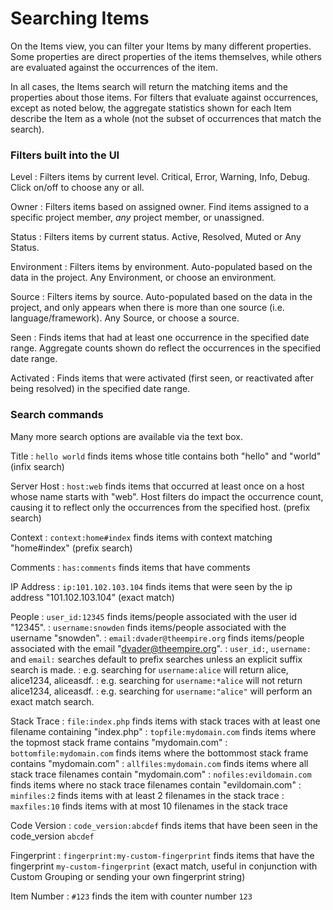 # Searching Items

On the Items view, you can filter your Items by many different properties. Some properties are
direct properties of the items themselves, while others are evaluated against the occurrences of the
item.

In all cases, the Items search will return the matching items and the properties about those items.
For filters that evaluate against occurrences, except as noted below, the aggregate statistics shown
for each Item describe the Item as a whole (not the subset of occurrences that match the search).

### Filters built into the UI

Level
: Filters items by current level. Critical, Error, Warning, Info, Debug. Click on/off to choose
  any or all.
 
Owner
: Filters items based on assigned owner. Find items assigned to a specific project member, _any_ project member, or unassigned.

Status
: Filters items by current status. Active, Resolved, Muted or Any Status.

Environment
: Filters items by environment. Auto-populated based on the data in the project. Any Environment,
  or choose an environment.

Source
: Filters items by source. Auto-populated based on the data in the project, and only appears when
  there is more than one source (i.e. language/framework). Any Source, or choose a source.

Seen
: Finds items that had at least one occurrence in the specified date range. Aggregate counts shown
  do reflect the occurrences in the specified date range.

Activated
: Finds items that were activated (first seen, or reactivated after being resolved) in the specified
  date range.

### Search commands

Many more search options are available via the text box.

Title
:  `hello world` finds items whose title contains both "hello" and "world" (infix search)

Server Host
: `host:web` finds items that occurred at least once on a host whose name starts with "web". Host filters do impact the occurrence count, causing it to reflect only the occurrences from the specified host.
  (prefix search)

Context
: `context:home#index` finds items with context matching "home#index" (prefix search)

Comments
: `has:comments` finds items that have comments

IP Address
: `ip:101.102.103.104` finds items that were seen by the ip address "101.102.103.104" (exact match)

People
: `user_id:12345` finds items/people associated with the user id "12345".
: `username:snowden` finds items/people associated with the username "snowden".
: `email:dvader@theempire.org` finds items/people associated with the email "dvader@theempire.org".
: `user_id:`, `username:` and `email:` searches default to prefix searches unless an explicit suffix
  search is made.
: e.g. searching for `username:alice` will return alice, alice1234, aliceasdf.
: e.g. searching for `username:*alice` will not return alice1234, aliceasdf.
: e.g. searching for `username:"alice"` will perform an exact match search.

Stack Trace
: `file:index.php` finds items with stack traces with at least one filename containing "index.php"
: `topfile:mydomain.com` finds items where the topmost stack frame contains "mydomain.com"
: `bottomfile:mydomain.com` finds items where the bottommost stack frame contains "mydomain.com"
: `allfiles:mydomain.com` finds items where all stack trace filenames contain "mydomain.com"
: `nofiles:evildomain.com` finds items where no stack trace filenames contain "evildomain.com"
: `minfiles:2` finds items with at least 2 filenames in the stack trace
: `maxfiles:10` finds items with at most 10 filenames in the stack trace

Code Version
: `code_version:abcdef` finds items that have been seen in the code_version `abcdef`

Fingerprint
: `fingerprint:my-custom-fingerprint` finds items that have the fingerprint `my-custom-fingerprint` (exact match, useful in conjunction with Custom Grouping or sending your own fingerprint string)

Item Number
: `#123` finds the item with counter number `123`
